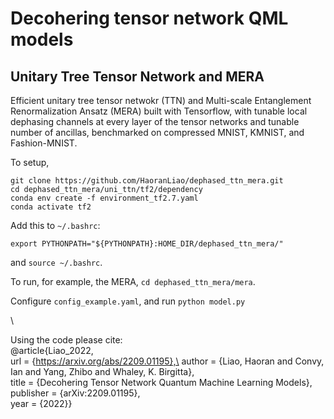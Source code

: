 # Decohering tensor network QML models
## Unitary Tree Tensor Network and MERA

Efficient unitary tree tensor netwokr (TTN) and Multi-scale Entanglement Renormalization Ansatz (MERA) built with Tensorflow, with tunable local dephasing channels at every layer of the tensor networks and tunable number of ancillas, benchmarked on compressed MNIST, KMNIST, and Fashion-MNIST.

To setup, 
```
git clone https://github.com/HaoranLiao/dephased_ttn_mera.git
cd dephased_ttn_mera/uni_ttn/tf2/dependency
conda env create -f environment_tf2.7.yaml
conda activate tf2
```

Add this to ```~/.bashrc```:

```export PYTHONPATH="${PYTHONPATH}:HOME_DIR/dephased_ttn_mera/"```

and ```source ~/.bashrc```.

To run, for example, the MERA,
```cd dephased_ttn_mera/mera```.


Configure ```config_example.yaml```, and run
```python model.py```

\
<!-- {% raw %} -->
Using the code please cite:\
@article{Liao_2022,\
  url = {https://arxiv.org/abs/2209.01195},\
  author = {Liao, Haoran and Convy, Ian and Yang, Zhibo and Whaley, K. Birgitta},\
  title = {Decohering Tensor Network Quantum Machine Learning Models},\
  publisher = {arXiv:2209.01195},\
  year = {2022}}
<!-- {% endraw %} -->
